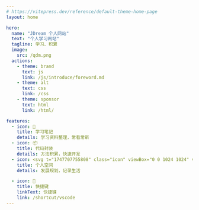```yaml
---
# https://vitepress.dev/reference/default-theme-home-page
layout: home

hero:
  name: "JDream 个人网站"
  text: "个人学习网站"
  tagline: 学习、积累
  image:
    src: /qdm.png
  actions:
    - theme: brand
      text: js
      link: /js/introduce/foreword.md
    - theme: alt
      text: css
      link: /css
    - theme: sponsor
      text: html
      link: /html/

features:
  - icon: 📝
    title: 学习笔记
    details: 学习资料整理，常看常新
  - icon: 📦
    title: 代码封装
    details: 方法积累，快速开发
  - icon: <svg t="1747707755808" class="icon" viewBox="0 0 1024 1024" version="1.1" xmlns="http://www.w3.org/2000/svg" p-id="6412" width="200" height="200"><path d="M395.4 330m-92 0a92 92 0 1 0 184 0 92 92 0 1 0-184 0Z" fill="#DC3333" p-id="6413"></path><path d="M614.8 489.2m-51.4 0a51.4 51.4 0 1 0 102.8 0 51.4 51.4 0 1 0-102.8 0Z" fill="#DC3333" p-id="6414"></path><path d="M631 418.4c-32 0-58 26-58 58s26 58 58 58 58-26 58-58c0-31.8-26.2-58-58-58z m0 86c-15.4 0-28-12.6-28-28s12.6-28 28-28 28 12.6 28 28c-0.2 15.6-12.6 28-28 28zM456.2 273.2c-8.2 1.6-13.4 9.6-11.6 17.8 1.2 5.4 1.6 10.8 1.6 16.4 0 44-35.8 79.6-79.6 79.6-44 0-79.6-35.8-79.6-79.6s35.8-79.6 79.6-79.6c18.2 0 35.4 6 49.6 17.4 6.4 5.2 16 4 21-2.4s4-16-2.4-21c-19.2-15.4-43.6-23.8-68.2-23.8-60.4 0-109.6 49.2-109.6 109.6s49.2 109.6 109.6 109.6 109.6-49.2 109.6-109.6c0-7.6-0.8-15.2-2.4-22.6-1.6-8.4-9.4-13.6-17.6-11.8zM75.8 985H15c-8.2 0-15 6.8-15 15s6.8 15 15 15h60.8c8.2 0 15-6.8 15-15s-6.8-15-15-15zM230.4 985H169.6c-8.2 0-15 6.8-15 15s6.8 15 15 15h60.8c8.2 0 15-6.8 15-15s-6.6-15-15-15z" p-id="6415"></path><path d="M955.6 960.4c2.8 3.4 7 5.2 11.4 5.2h36.4c5.2 0 10.2-2.8 12.8-7.2s2.8-10 0.4-14.8l-61-116c-1.6-3-2-6.4-1.2-9.6l27-108.8v-0.2c0-0.4 0.2-0.6 0.2-1v-0.4-0.2-0.8-0.4-29.2c0-8.2-6.8-15-15-15s-15 6.8-15 15v6.2l-65.2-26.8 1.4-85.4 8.6 5.2c7 4.4 16.4 2 20.6-5 4.4-7 2-16.4-5-20.6l-31-18.8c-0.2 0-0.2-0.2-0.4-0.2l-98-59.6c-15.8-9.6-25.6-26.2-27.2-44l149.6 81.2c0.8 0.4 1.6 1 2.4 1.4l2.6 1.2 21.4 11.6c12.6 6.8 20.4 20 20.4 34.4v58.8c0 8.2 6.8 15 15 15s15-6.8 15-15V558c0-16.4-5.8-31.8-15.8-44 6-4.2 10.8-9.8 14.4-16.4l16-31.2c5.4-10.6 6.4-22.8 2.8-34.2-3.6-11.4-11.6-20.8-22.2-26.2l-12.4-6.4c-22-11.2-49.2-2.6-60.4 19.4l-16 31.2c-2.2 4.2-3.6 8.6-4.4 13.2l-118.8-64.4c2.4-7.8 0.4-16.8-5.8-22.8l-26.4-26.4c-8.6-8.6-22.4-9-31.4-1.2l-22.6 19.4c-1-0.4-2-1-3.2-1.4l-1.8-30c-0.8-12.2-10.8-21.8-23-21.8h-37.4c-8.6 0-16 4.8-20 11.8V282c0-13.8-10.8-25.6-24.6-26.6l-29.4-2.2c-2.8-9.2-6.4-18-10.8-26.6l20-22.4c9.4-10.6 8.8-26.6-1.2-36.6l-38.2-38.2c-9.8-9.8-25.8-10.4-36.4-1.4L450 147c-8.4-4.4-17.4-8.2-26.4-11.2l-1.8-30c-0.8-14-12.6-25.2-26.6-25.2h-54c-13.8 0-25.6 10.8-26.6 24.6l-2.2 29.4c-10 3.2-19.8 7.2-29 12l-22.4-19.2c-10.6-9-26.4-8.4-36.4 1.4L186.2 167.4c-10 10-10.4 26-1.2 36.6l20 22.4c-4.4 8.6-8 17.4-10.8 26.6l-29.6 2.2c-13.8 1-24.6 12.8-24.6 26.6v54c0 14.2 11 25.8 25.2 26.6l30 1.8c3 9 6.8 17.8 11.2 26.4l-19.2 22.4c-9 10.6-8.4 26.4 1.4 36.4l38.2 38.2c10 10 26 10.4 36.6 1.2l22.4-20c8.6 4.2 17.4 7.8 26.6 10.8l2.2 29.2-77.4 8.2c-1 0.2-2.2-0.2-3.2-0.6l-74-47.4c7.4-7.2 12.4-16.8 13.4-28l3.4-35c1.2-12-2.4-23.6-10.2-32.8-7.6-9.2-18.4-15-30.4-16l-13.8-1.4c-12-1.2-23.6 2.4-32.8 10.2-9.2 7.6-15 18.4-16 30.4l-3.4 35c-1 11 2 21.8 8.4 30.6-2 1.8-4 3.6-5.8 5.6l-7 7.8c-12.8 14.4-19.8 33-20 52.2l-1 118.4L6.2 946.6c-0.6 4.2 0.8 8.6 3.6 11.8 2.8 3.2 7 5 11.2 5H60c6.4 0 12.2-4 14.2-10.2l96.4-279.6 89.8 93.4c5 5 6 13 2.2 19-0.4 0.6-0.8 1.4-1 2l-59.8 145.4H194l26.4-117.6c2.8-8.2 1.4-17-3.6-24-0.4-0.6-0.8-1-1.2-1.4L188 761c-5.6-6-15.2-6.4-21.2-0.6-6 5.6-6.4 15.2-0.6 21.2l25.4 26.8-30.8 136.8c-1 4.4 0 9.2 3 12.6 2.8 3.6 7.2 5.6 11.8 5.6h36.6c6 0 11.6-3.6 13.8-9.2l63.2-153.6c10-17.8 7.2-40-7-54.4l-102.4-106.4 0.8-60.8 30.4 17c6.6 3.6 14 5 21.4 4.2l76.6-9.4c31-3.8 55.4-27.2 61.4-56.6h25.2c14.2 0 25.8-11 26.6-25.2l1.8-30c8.2-2.8 16.2-6 23.8-9.8l21.8 19.2v8.2c0 12.2 9.6 22.4 21.8 23l30 1.8c0.4 1 0.8 2.2 1.4 3.2l-19.4 22.6c-7.8 9.2-7.2 23 1.2 31.4l26.6 26.6c8.6 8.6 22.6 9 31.6 1l22.4-19.8c1 0.4 2.2 0.8 3.2 1.2l2.2 29.6c0.8 12 11 21.4 23 21.4h37.4c12.2 0 22.4-9.6 23-21.8l1.8-30c0.4-0.2 1-0.4 1.4-0.6l22.4 19.8c9.2 8 23 7.6 31.8-1l26.4-26.4c8.4-8.4 9-22.2 1.2-31.4l-19.4-22.6c0.4-1 1-2 1.4-3.2l30-1.8c7-0.4 13-4 17-9.2l70.4 42.8-1.6 108.6-84.2 117.2c-6.6 9.2-9.6 20.4-8.4 31.8l14.8 141.8c0.8 7.6 7.2 13.4 15 13.4h34c7.8 0 14.4-6 15-13.8l9-113.2c0.2-1.2 0.4-2.4 0.8-3.6 2 6 5.2 11.6 9.4 16.4l93.4 108.6z m-41.8-485c-1.2-3.8-0.8-7.8 1-11.4l16-31.2c3.8-7.2 12.8-10.2 20-6.4l12.4 6.4c3.6 1.8 6.2 4.8 7.4 8.6s0.8 7.8-1 11.4l-16 31.2c-1.8 3.6-4.8 6.2-8.6 7.4-3.8 1.2-7.8 0.8-11.4-1l-9.4-4.8-4.4-2.4c-2.8-2-4.8-4.6-6-7.8z m-324.6-125.6l-1.2 16c-1.6 0.6-3.2 1.4-5 2l-7.8-6.8c5.8-2 10.8-6 14-11.2zM100.2 434l3.4-35c0.4-4 2.2-7.6 5.4-10 2.6-2.2 6-3.4 9.4-3.4h1.4l13.8 1.4c4 0.4 7.6 2.2 10 5.4 2.6 3 3.8 7 3.4 10.8l-3.4 35c-0.8 7.4-6.8 13.2-14.2 13.4-6.6-2-13.2-2.8-20-2.4-5.8-2.2-9.8-8.4-9.2-15.2zM49.2 933.6h-11L73.2 662l70-1-94 272.6z m255.8-372.8l-76.6 9.4c-1 0.2-2.2 0-3-0.6l-52.2-29c-0.2 0-0.4-0.2-0.4-0.2l-35.4-19.6c-7.2-4-16.4-1.4-20.4 5.8-4 7.2-1.4 16.4 5.8 20.4l27.8 15.4-1 68.6-74.4 1 0.8-104c0-12 4.6-23.6 12.4-32.6l7-7.8c3.4-4 8-6.6 12.8-7.6 0.8 0.2 1.8 0.2 2.6 0.4l12.6 1.2c1 0.4 2 1 3.2 1.6l91.6 58.6s0.2 0 0.2 0.2c6.6 4 14.4 5.8 22.2 5l97.6-10.4c-6.2 12.8-18.4 22.2-33.2 24.2z m137-123.2c-11.6 6.6-23.8 11.8-36.6 15.2-6.2 1.6-10.8 7.2-11.2 13.6l-2.2 37.4h-47.8l-2.8-36.8c-0.4-6.4-5-11.8-11.4-13.4-13.6-3.4-26.6-8.8-39-15.8-5.6-3.2-12.6-2.6-17.4 1.8l-28 24.8-33.8-33.8 24.2-28c4.2-5 4.8-12 1.4-17.6-7.2-12-12.8-25-16.4-38.6-1.6-6.2-7.2-10.8-13.6-11.2L170 333v-47.8l36.8-2.8c6.4-0.4 11.8-5 13.4-11.4 3.4-13.6 8.6-26.6 15.8-39 3.2-5.6 2.6-12.6-1.8-17.4l-24.8-28 33.8-33.8 28 24.2c5 4.2 12 4.8 17.6 1.4 12.8-7.6 26.6-13.4 41-17 6.2-1.6 10.8-7 11.4-13.4l2.8-36.8h47.8l2.2 37.4c0.4 6.4 4.8 12 11.2 13.6 13.6 3.6 26.6 9.2 38.6 16.4 5.6 3.4 12.6 2.8 17.6-1.4l28-24.2 33.8 33.8-24.8 28c-4.2 4.8-5 11.8-1.8 17.4 7 12.2 12.4 25.4 15.8 39 1.6 6.2 7 10.8 13.4 11.4l37 2.8v47.8l-37.4 2.2c-6.4 0.4-12 4.8-13.6 11.2-3.6 13.6-9.2 26.6-16.4 38.6-3.4 5.6-2.8 12.6 1.4 17.6l24.2 28-33.8 33.8-28-24.8c-4.4-4.6-11.6-5.4-17.2-2.2z m287.2 54.2c-6.2 0.4-11.6 4.6-13.4 10.6-1.8 5.8-4.2 11.6-7.2 17s-2.4 12.2 1.8 17l21.6 25.2-17.4 17.4-25-22.2c-4.8-4.2-11.6-5-17-2-5 2.6-10.2 4.8-15.6 6.4-6 1.8-10.2 7.2-10.6 13.4l-2 33.4h-24.6l-2.6-33.2c-0.4-6.2-4.8-11.6-10.8-13.2-6-1.8-11.6-4-17-6.8-5.6-3-12.4-2.2-17 2l-25 22.2-17.4-17.4 21.6-25.2c4-4.8 4.8-11.6 1.8-17s-5.4-11-7.2-16.8c-1.8-6-7.2-10.2-13.4-10.6l-28.8-1.8c1-0.8 2-1.6 2.8-2.4 0 0 45.8-52.4 46-52.8 3-5.6 2-12.2-2-17l-11-12.4-0.2-0.2-0.2-0.2-0.2-0.2-10.4-12.2 17.2-17.2 25.2 21.6c4.8 4 11.6 4.8 17 1.8 5.6-3.2 11.8-5.6 18.2-7.6 6-1.8 10.4-7 10.8-13.2l2.6-33.2h24.6l2 33.4c0.4 6.2 4.6 11.6 10.6 13.4 5.8 1.8 11.6 4.2 17 7.2s12.2 2.4 17-1.8l25.2-21.6 17.2 17.2c-1.6 1.4-2.8 3-3.8 4.8l-18.2 20.6c-4.2 4.8-5 11.4-2 17 2.8 5.4 5.2 11 6.8 17 1.8 6 7 10.2 13.2 10.8l5.6 0.4c5.2 10.2 12.6 19.4 21.6 27l-27.4 1.4z m249.4 443.8h-4.8l-89.2-103.8c-3.2-3.8-4.8-8.6-4.6-13.6l5.6-129.8 63.6 26-23.8 96.2c-2.6 10.4-1.2 21.4 3.8 30.8l49.4 94.2z m-142-129.6c-8.6 7.8-13.8 18.6-14.8 30.2l-7.8 99.4h-7l-13.4-128.2c-0.4-4 0.6-8 3-11.2l57.6-80.2-3.4 76.4-14.2 13.6zM1009 985h-60.8c-8.2 0-15 6.8-15 15s6.8 15 15 15h60.8c8.2 0 15-6.8 15-15s-6.8-15-15-15zM830.2 985h-60.8c-8.2 0-15 6.8-15 15s6.8 15 15 15h60.8c8.2 0 15-6.8 15-15s-6.8-15-15-15z" p-id="6416"></path><path d="M656.2 274.6c54 0 103.8 24.4 136.6 65.6l-11.2-2.8c-8-2-16.2 3-18.2 11s3 16.2 11 18.2l46.6 11.2c7.6 2.4 17-1.2 19.4-10.8l10.8-44.2c2-8-3-16.2-11-18.2s-16.2 3-18.2 11l-2.4 9.8c-38.4-50.8-98.2-81.2-163.4-81.2-8.2 0-15 6.8-15 15s6.8 15.4 15 15.4zM76 196.2c1.2 8.8 12.2 15 20.4 12l49.4-18c7.8-2.8 11.8-11.4 9-19.2-2.8-7.8-11.4-11.8-19.2-9l-14.6 5.4C166.8 89 250.6 40 343.2 40c8.2 0 15-6.8 15-15S351.6 10 343.2 10c-104.8 0-199.4 56-250 145.4l-5.8-16c-2.8-7.8-11.4-11.8-19.2-9-7.8 2.8-11.8 11.4-9 19.2L76 196.2z" p-id="6417"></path><path d="M73.2 662l70-1-94 272.6h-11z" fill="#DC3333" p-id="6418"></path></svg>
    title: 个人空间
    details: 发展规划，记录生活

  - icon: 🚀
    title: 快捷键
    linkText: 快捷键
    link: /shortcut/vscode
---
```


<HomeUnderLine/>
<confetti/>